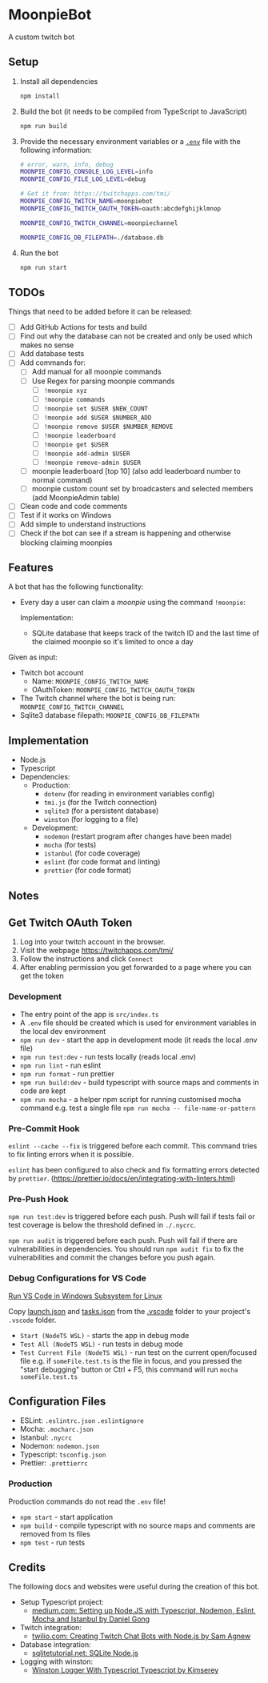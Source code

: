 # MoonpieBot

A custom twitch bot

## Setup

1. Install all dependencies

   ```sh
   npm install
   ```

2. Build the bot (it needs to be compiled from TypeScript to JavaScript)

   ```sh
   npm run build
   ```

3. Provide the necessary environment variables or a [`.env`](./.env.example) file with the following information:

   ```sh
   # error, warn, info, debug
   MOONPIE_CONFIG_CONSOLE_LOG_LEVEL=info
   MOONPIE_CONFIG_FILE_LOG_LEVEL=debug

   # Get it from: https://twitchapps.com/tmi/
   MOONPIE_CONFIG_TWITCH_NAME=moonpiebot
   MOONPIE_CONFIG_TWITCH_OAUTH_TOKEN=oauth:abcdefghijklmnop

   MOONPIE_CONFIG_TWITCH_CHANNEL=moonpiechannel

   MOONPIE_CONFIG_DB_FILEPATH=./database.db
   ```

4. Run the bot

   ```sh
   npm run start
   ```

## TODOs

Things that need to be added before it can be released:

- [ ] Add GitHub Actions for tests and build
- [ ] Find out why the database can not be created and only be used which makes no sense
- [ ] Add database tests
- [ ] Add commands for:
  - [ ] Add manual for all moonpie commands
  - [ ] Use Regex for parsing moonpie commands
    - [ ] `!moonpie xyz`
    - [ ] `!moonpie commands`
    - [ ] `!moonpie set $USER $NEW_COUNT`
    - [ ] `!moonpie add $USER $NUMBER_ADD`
    - [ ] `!moonpie remove $USER $NUMBER_REMOVE`
    - [ ] `!moonpie leaderboard`
    - [ ] `!moonpie get $USER`
    - [ ] `!moonpie add-admin $USER`
    - [ ] `!moonpie remove-admin $USER`
  - [ ] moonpie leaderboard [top 10] (also add leaderboard number to normal command)
  - [ ] moonpie custom count set by broadcasters and selected members (add MoonpieAdmin table)
- [ ] Clean code and code comments
- [ ] Test if it works on Windows
- [ ] Add simple to understand instructions
- [ ] Check if the bot can see if a stream is happening and otherwise blocking claiming moonpies

## Features

A bot that has the following functionality:

- Every day a user can claim a *moonpie* using the command `!moonpie`:

  Implementation:

  - SQLite database that keeps track of the twitch ID and the last time of the claimed moonpie so it's limited to once a day

Given as input:

- Twitch bot account
  - Name: `MOONPIE_CONFIG_TWITCH_NAME`
  - OAuthToken: `MOONPIE_CONFIG_TWITCH_OAUTH_TOKEN`
- The Twitch channel where the bot is being run: `MOONPIE_CONFIG_TWITCH_CHANNEL`
- Sqlite3 database filepath: `MOONPIE_CONFIG_DB_FILEPATH`

## Implementation

- Node.js
- Typescript
- Dependencies:
  - Production:
    - `dotenv` (for reading in environment variables config)
    - `tmi.js` (for the Twitch connection)
    - `sqlite3` (for a persistent database)
    - `winston` (for logging to a file)
  - Development:
    - `nodemon` (restart program after changes have been made)
    - `mocha` (for tests)
    - `istanbul` (for code coverage)
    - `eslint` (for code format and linting)
    - `prettier` (for code format)

## Notes

## Get Twitch OAuth Token

1. Log into your twitch account in the browser.
2. Visit the webpage https://twitchapps.com/tmi/
3. Follow the instructions and click `Connect`
4. After enabling permission you get forwarded to a page where you can get the token

### Development

- The entry point of the app is `src/index.ts`
- A `.env` file should be created which is used for environment variables in the local dev environment
- `npm run dev` - start the app in development mode (it reads the local .env file)
- `npm run test:dev` - run tests locally (reads local .env)
- `npm run lint` - run eslint
- `npm run format` - run prettier
- `npm run build:dev` - build typescript with source maps and comments in code are kept
- `npm run mocha` - a helper npm script for running customised mocha command e.g. test a single file `npm run mocha -- file-name-or-pattern`

### Pre-Commit Hook

`eslint --cache --fix` is triggered before each commit. This command tries to fix linting errors when it is possible.

`eslint` has been configured to also check and fix formatting errors detected by `prettier`. (https://prettier.io/docs/en/integrating-with-linters.html)

### Pre-Push Hook

`npm run test:dev` is triggered before each push. Push will fail if tests fail or test coverage is below the threshold defined in `./.nycrc`.

`npm run audit` is triggered before each push. Push will fail if there are vulnerabilities in dependencies. You should run `npm audit fix` to fix the vulnerabilities and commit the changes before you push again.

### Debug Configurations for VS Code

[Run VS Code in Windows Subsystem for Linux](https://code.visualstudio.com/remote-tutorials/wsl/run-in-wsl)

Copy [launch.json](.vscode/launch.json) and [tasks.json](.vscode/tasks.json) from the [.vscode](.vscode) folder to your project's `.vscode` folder.

- `Start (NodeTS WSL)` - starts the app in debug mode
- `Test All (NodeTS WSL)` - run tests in debug mode
- `Test Current File (NodeTS WSL)` - run test on the current open/focused file e.g. if `someFile.test.ts` is the file in focus, and you pressed the "start debugging" button or Ctrl + F5, this command will run `mocha someFile.test.ts`

## Configuration Files

- ESLint: `.eslintrc.json` `.eslintignore`
- Mocha: `.mocharc.json`
- Istanbul: `.nycrc`
- Nodemon: `nodemon.json`
- Typescript: `tsconfig.json`
- Prettier: `.prettierrc`

### Production

Production commands do not read the `.env` file!

- `npm start` - start application
- `npm build` - compile typescript with no source maps and comments are removed from ts files
- `npm test` - run tests

## Credits

The following docs and websites were useful during the creation of this bot.

- Setup Typescript project:
  - [medium.com: Setting up Node.JS with Typescript, Nodemon, Eslint, Mocha and Istanbul by Daniel Gong](https://coolgk.medium.com/setting-up-node-js-with-typescript-nodemon-eslint-mocha-and-istanbul-111a77d84ea7)
- Twitch integration:
  - [twilio.com: Creating Twitch Chat Bots with Node.js by Sam Agnew](https://www.twilio.com/blog/creating-twitch-chat-bots-with-node-js)
- Database integration:
  - [sqlitetutorial.net: SQLite Node.js](https://www.sqlitetutorial.net/sqlite-nodejs/)
- Logging with winston:
  - [Winston Logger With Typescript Typescript by Kimserey](https://kimsereylam.com/typescript/2021/12/03/winston-logger-with-typescript.html)
